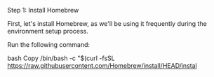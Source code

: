 Step 1: Install Homebrew

First, let's install Homebrew, as we'll be using it frequently during the environment setup process.

Run the following command:

bash
Copy
/bin/bash -c "$(curl -fsSL https://raw.githubusercontent.com/Homebrew/install/HEAD/instal
